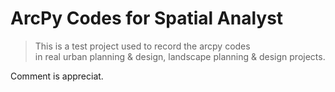 # ArcPy Codes for Spatial Analyst


>This is a test project used to record the arcpy codes  
in real urban planning & design, landscape planning & design projects.

Comment is appreciat.
